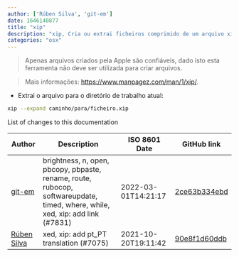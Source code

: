 ```yaml
---
author: ['Rúben Silva', 'git-em']
date: 1646140877
title: "xip"
description: "xip, Cria ou extrai ficheiros comprimido de um arquivo xip."
categories: "osx"
---
```

> Apenas arquivos criados pela Apple são confiáveis, dado isto esta ferramenta não deve ser utilizada para criar arquivos.

> Mais informações: <https://www.manpagez.com/man/1/xip/>.

- Extrai o arquivo para o diretório de trabalho atual:

```bash
xip --expand caminho/para/ficheiro.xip
```
List of changes to this documentation


Author | Description | ISO 8601 Date | GitHub link
------|-----|-----|-----
[git-em](mailto:56173216+git-em@users.noreply.github.com) | brightness, n, open, pbcopy, pbpaste, rename, route, rubocop, softwareupdate, timed, where, while, xed, xip: add link (#7831) | 2022-03-01T14:21:17 | [2ce63b334ebd](https://github.com/tldr-pages/tldr/commit/2ce63b334ebd26bb9e46be904fcc19884974e397)
[Rúben Silva](mailto:rubensilva945@gmail.com) | xed, xip: add pt_PT translation (#7075) | 2021-10-20T19:11:42 | [90e8f1d60ddb](https://github.com/tldr-pages/tldr/commit/90e8f1d60ddb88d3985fa117ae9303aa8eb1a0b5)

